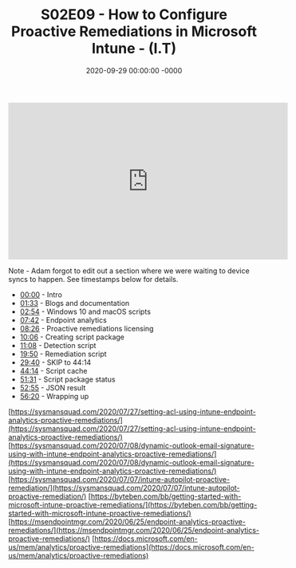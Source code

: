 ﻿---
layout: post
title: "S02E09 - How to Configure Proactive Remediations in Microsoft Intune - (I.T)"
date: 2020-09-29 00:00:00 -0000
categories:
---

<iframe loading="lazy" width="560" height="315" src="https://www.youtube.com/embed/VOBzV6GjOvI" title="YouTube video player" frameborder="0" allow="accelerometer; autoplay; clipboard-write; encrypted-media; gyroscope; picture-in-picture" allowfullscreen></iframe>

Note - Adam forgot to edit out a section where we were waiting to device syncs to happen. See timestamps below for details.

- [00:00](https://www.youtube.com/watch?v=VOBzV6GjOvI&t=0s) - Intro
- [01:33](https://www.youtube.com/watch?v=VOBzV6GjOvI&t=93s) - Blogs and documentation
- [02:54](https://www.youtube.com/watch?v=VOBzV6GjOvI&t=174s) - Windows 10 and macOS scripts
- [07:42](https://www.youtube.com/watch?v=VOBzV6GjOvI&t=462s) - Endpoint analytics
- [08:26](https://www.youtube.com/watch?v=VOBzV6GjOvI&t=506s) - Proactive remediations licensing
- [10:06](https://www.youtube.com/watch?v=VOBzV6GjOvI&t=606s) - Creating script package
- [11:08](https://www.youtube.com/watch?v=VOBzV6GjOvI&t=668s) - Detection script
- [19:50](https://www.youtube.com/watch?v=VOBzV6GjOvI&t=1190s) - Remediation script
- [29:40](https://www.youtube.com/watch?v=VOBzV6GjOvI&t=1780s) - SKIP to 44:14
- [44:14](https://www.youtube.com/watch?v=VOBzV6GjOvI&t=2654s) - Script cache
- [51:31](https://www.youtube.com/watch?v=VOBzV6GjOvI&t=3091s) - Script package status
- [52:55](https://www.youtube.com/watch?v=VOBzV6GjOvI&t=3175s) - JSON result
- [56:20](https://www.youtube.com/watch?v=VOBzV6GjOvI&t=3380s) - Wrapping up

[https://sysmansquad.com/2020/07/27/setting-acl-using-intune-endpoint-analytics-proactive-remediations/](https://sysmansquad.com/2020/07/27/setting-acl-using-intune-endpoint-analytics-proactive-remediations/)
[https://sysmansquad.com/2020/07/08/dynamic-outlook-email-signature-using-with-intune-endpoint-analytics-proactive-remediations/](https://sysmansquad.com/2020/07/08/dynamic-outlook-email-signature-using-with-intune-endpoint-analytics-proactive-remediations/)
[https://sysmansquad.com/2020/07/07/intune-autopilot-proactive-remediation/](https://sysmansquad.com/2020/07/07/intune-autopilot-proactive-remediation/)
[https://byteben.com/bb/getting-started-with-microsoft-intune-proactive-remediations/](https://byteben.com/bb/getting-started-with-microsoft-intune-proactive-remediations/)
[https://msendpointmgr.com/2020/06/25/endpoint-analytics-proactive-remediations/](https://msendpointmgr.com/2020/06/25/endpoint-analytics-proactive-remediations/)
[https://docs.microsoft.com/en-us/mem/analytics/proactive-remediations](https://docs.microsoft.com/en-us/mem/analytics/proactive-remediations)


